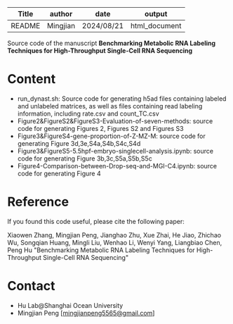 

| Title  | author  |    date    |    output     |
| :----: | :-----: | :--------: | :-----------: |
| README | Mingjian | 2024/08/21 | html_document |

Source code of the manuscript **Benchmarking Metabolic RNA Labeling Techniques for High-Throughput Single-Cell RNA Sequencing** 

# Content
- run_dynast.sh: Source code for generating h5ad files containing labeled and unlabeled matrices, as well as files containing read labeling information, including rate.csv and count_TC.csv
- Figure2&FigureS2&FigureS3-Evaluation-of-seven-methods: source code for generating Figures 2, Figures S2 and Figures S3
- Figure3&FigureS4-gene-proportion-of-Z-MZ-M: source code for generating Figure 3d,3e,S4a,S4b,S4c,S4d
- Figure3&FigureS5-5.5hpf-embryo-singlecell-analysis.ipynb: source code for generating Figure 3b,3c,S5a,S5b,S5c
- Figure4-Comparison-between-Drop-seq-and-MGI-C4.ipynb: source code for generating Figure 4




# Reference



If you found this code useful, please cite the following paper:

Xiaowen Zhang, Mingjian Peng, Jianghao Zhu, Xue Zhai, He Jiao, Zhichao Wu, Songqian Huang, Mingli Liu, Wenhao Li, Wenyi Yang, Liangbiao Chen, Peng Hu "Benchmarking Metabolic RNA Labeling Techniques for High-Throughput Single-Cell RNA Sequencing"

# Contact


* Hu Lab@Shanghai Ocean University
* Mingjian Peng [mingjianpeng5565@gmail.com]
